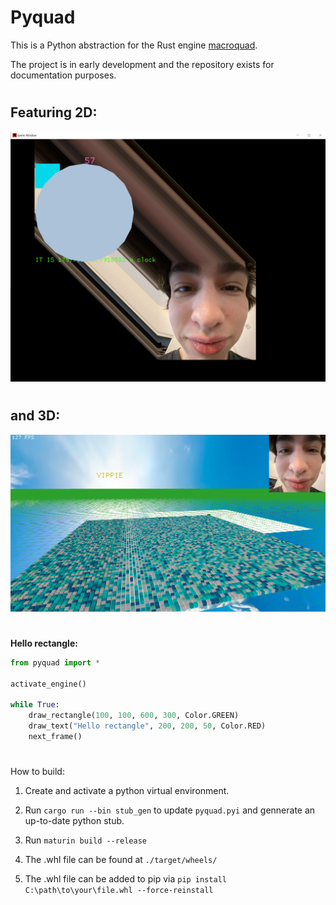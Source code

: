 # Pyquad

This is a Python abstraction for the Rust engine [macroquad](https://github.com/not-fl3/macroquad).

The project is in early development and the repository exists for documentation purposes.

#
## Featuring 2D:  
![2D Screenshot](https://raw.githubusercontent.com/Ludwig-000/pyquad/refs/heads/main/docs/2d_screenshot.png)
#
## and 3D:
![3D Screenshot](https://raw.githubusercontent.com/Ludwig-000/pyquad/refs/heads/main/docs/3d_screenshot.png)

#
#
**Hello rectangle:**
```python
from pyquad import *

activate_engine()

while True:
    draw_rectangle(100, 100, 600, 300, Color.GREEN)
    draw_text("Hello rectangle", 200, 200, 50, Color.RED)
    next_frame()
```
#
How to build:

1) Create and activate a python virtual environment.

2) Run `cargo run --bin stub_gen` to update `pyquad.pyi` and gennerate an up-to-date python stub.

3) Run `maturin build --release`

4) The .whl file can be found at `./target/wheels/`

5) The .whl file can be added to pip via `pip install C:\path\to\your\file.whl --force-reinstall`